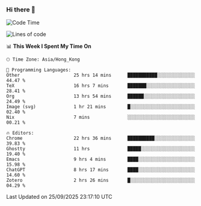 ### Hi there 👋

<!--
**nicehiro/nicehiro** is a ✨ _special_ ✨ repository because its `README.md` (this file) appears on your GitHub profile.

Here are some ideas to get you started:

- 🔭 I’m currently working on ...
- 🌱 I’m currently learning ...
- 👯 I’m looking to collaborate on ...
- 🤔 I’m looking for help with ...
- 💬 Ask me about ...
- 📫 How to reach me: ...
- 😄 Pronouns: ...
- ⚡ Fun fact: ...
-->

<!--START_SECTION:waka-->
![Code Time](http://img.shields.io/badge/Code%20Time-1%2C094%20hrs%206%20mins-blue)

![Lines of code](https://img.shields.io/badge/From%20Hello%20World%20I%27ve%20Written-1.9%20million%20lines%20of%20code-blue)

📊 **This Week I Spent My Time On** 

```text
🕑︎ Time Zone: Asia/Hong_Kong

💬 Programming Languages: 
Other                    25 hrs 14 mins      ███████████░░░░░░░░░░░░░░   44.47 % 
TeX                      16 hrs 7 mins       ███████░░░░░░░░░░░░░░░░░░   28.41 % 
Org                      13 hrs 54 mins      ██████░░░░░░░░░░░░░░░░░░░   24.49 % 
Image (svg)              1 hr 21 mins        █░░░░░░░░░░░░░░░░░░░░░░░░   02.40 % 
Nix                      7 mins              ░░░░░░░░░░░░░░░░░░░░░░░░░   00.21 % 

🔥 Editors: 
Chrome                   22 hrs 36 mins      ██████████░░░░░░░░░░░░░░░   39.83 % 
Ghostty                  11 hrs              █████░░░░░░░░░░░░░░░░░░░░   19.40 % 
Emacs                    9 hrs 4 mins        ████░░░░░░░░░░░░░░░░░░░░░   15.98 % 
ChatGPT                  8 hrs 17 mins       ████░░░░░░░░░░░░░░░░░░░░░   14.60 % 
Zotero                   2 hrs 26 mins       █░░░░░░░░░░░░░░░░░░░░░░░░   04.29 % 
```


 Last Updated on 25/09/2025 23:17:10 UTC
<!--END_SECTION:waka-->

